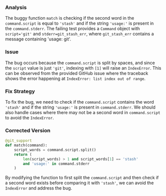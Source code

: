 ### Analysis
The buggy function `match` is checking if the second word in the `command.script` is equal to `'stash'` and if the string `'usage:'` is present in the `command.stderr`. The failing test provides a `Command` object with `script='git'` and `stderr=git_stash_err`, where `git_stash_err` contains a message containing 'usage: git'.

### Issue
The bug occurs because the `command.script` is split by spaces, and since the `script` value is just `'git'`, indexing with `[1]` will raise an `IndexError`. This can be observed from the provided GitHub issue where the traceback shows the error happening at `IndexError: list index out of range`.

### Fix Strategy
To fix the bug, we need to check if the `command.script` contains the word `'stash'` and if the string `'usage:'` is present in `command.stderr`. We should also handle cases where there may not be a second word in `command.script` to avoid the `IndexError`.

### Corrected Version
```python
@git_support
def match(command):
    script_words = command.script.split()
    return (
        len(script_words) > 1 and script_words[1] == 'stash' 
        and 'usage:' in command.stderr
    )
``` 

By modifying the function to first split the `command.script` and then check if a second word exists before comparing it with `'stash'`, we can avoid the `IndexError` and address the bug.